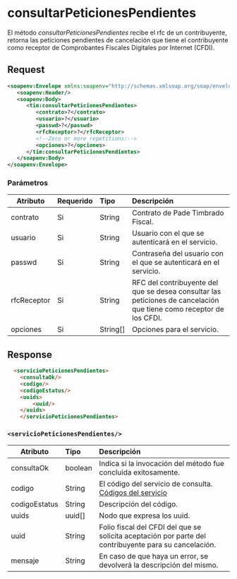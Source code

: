 # consultarPeticionesPendientes

El método *consultarPeticionesPendientes* recibe el rfc de un contribuyente, retorna las peticiones pendientes de cancelación que tiene el contribuyente como receptor de Comprobantes Fiscales Digitales por Internet (CFDI).

## Request

```xml
<soapenv:Envelope xmlns:soapenv="http://schemas.xmlsoap.org/soap/envelope/" xmlns:tim="timbrado.ws.pade.mx">
   <soapenv:Header/>
   <soapenv:Body>
      <tim:consultarPeticionesPendientes>
         <contrato>?</contrato>
         <usuario>?</usuario>
         <passwd>?</passwd>
         <rfcReceptor>?</rfcReceptor>
         <!--Zero or more repetitions:-->
         <opciones>?</opciones>
      </tim:consultarPeticionesPendientes>
   </soapenv:Body>
</soapenv:Envelope>
```

### Parámetros

| Atributo      | Requerido | Tipo     | Descripción |
| ------------- |:--------- |:-------- |:----------- |
| contrato      | Si        | String   | Contrato de Pade Timbrado Fiscal. | 
| usuario       | Si        | String   | Usuario con el que se autenticará en el servicio. |
| passwd        | Si        | String   | Contraseña del usuario con el que se autenticará en el servicio. |
| rfcReceptor   | Si        | String   | RFC del contribuyente del que se desea consultar las peticiones de cancelación que tiene como receptor de los CFDI. |
| opciones      | Si        | String[] | Opciones para el servicio. |        

## Response

```html
  <servicioPeticionesPendientes>
	<consultaOk/>
	<codigo/>
	<codigoEstatus/>
	<uuids>
		<uuid/>
	</uuids>
	</servicioPeticionesPendientes>
```

### `<servicioPeticionesPendientes/>`

| Atributo      | Tipo     | Descripción |
| ------------- |:-------- |:----------- |
| consultaOk    | boolean  | Indica si la invocación del método fue concluida exitosamente. |
| codigo        | String   | El código del servicio de consulta. [Códigos del servicio](https://github.com/MarthaRiveraV/timbradoDoc/blob/master/codigos.md) |
| codigoEstatus | String   | Descripción del código. |
| uuids         | uuid[]   | Nodo que expresa los uuid. |
| uuid          | String   | Folio fiscal del CFDI del que se solicita aceptación por parte del contribuyente para su cancelación. |
| mensaje       | String   | En caso de que haya un error, se devolverá la descripción del mismo. | 
